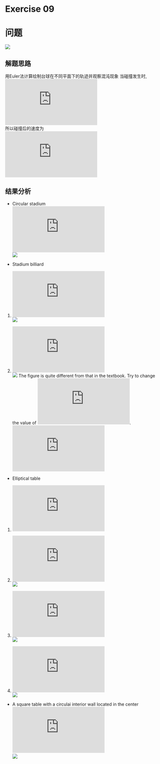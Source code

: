 # Exercise 09
# 问题
![](https://github.com/lopo70/Computational_Physics_N2015301020170/blob/master/Exercise%2009/%E6%8D%95%E8%8E%B7.PNG)
## 解题思路
用Euler法计算绘制台球在不同平面下的轨迹并观察混沌现象
当碰撞发生时,<br>
![](http://latex.codecogs.com/gif.latex?%5C%5C%20%5Cvec%7Bv%7D_%7Bi%2C%5Cperp%20%7D%3D%28%5Cvec%7Bv%7D_%7Bi%7D%5Ccdot%20%5Chat%7Bn%7D%29%5Chat%7Bn%7D%20%5C%5C%20%5Cvec%7Bv%7D_%7Bi%2C%5Cparallel%20%7D%3D%5Cvec%7Bv%7D_%7Bi%7D-%5Cvec%7Bv%7D_%7Bi%2C%5Cperp%20%7D)<br>
所以碰撞后的速度为<br>
![](http://latex.codecogs.com/gif.latex?%5C%5C%20%5Cvec%7Bv%7D_%7Bf%2C%5Cperp%20%7D%3D-%5Cvec%7Bv%7D_%7Bi%2C%5Cperp%20%7D%20%5C%5C%20%5Cvec%7Bv%7D_%7Bf%2C%5Cparallel%20%7D%3D%5Cvec%7Bv%7D_%7Bi%2C%5Cparallel%20%7D)
## 结果分析
* Circular stadium<br>
![](http://latex.codecogs.com/gif.latex?x_0%3D0.2%2Cy_0%3D0%2Cv_0%3D1%2C%5Ctheta_0%3D%5Cpi/6)<br>
![](https://github.com/whucyb/computational_physics_N2014301020067/blob/master/Exercise_09/1.png)

* Stadium billiard<br>

1. ![](http://latex.codecogs.com/gif.latex?x_0%3D0.2%2Cy_0%3D0%2Cv_0%3D1%2C%5Ctheta_0%3D%5Cpi/6%2C%5Calpha%20%3D0.001)<br>
![](https://github.com/whucyb/computational_physics_N2014301020067/blob/master/Exercise_09/2.png)

2. ![](http://latex.codecogs.com/gif.latex?x_0%3D0.2%2Cy_0%3D0%2Cv_0%3D1%2C%5Ctheta_0%3D%5Cpi/6%2C%5Calpha%20%3D0.01)<br>
![](https://github.com/whucyb/computational_physics_N2014301020067/blob/master/Exercise_09/3.png)
The figure is quite different from that in the textbook. Try to change the value of ![](http://latex.codecogs.com/gif.latex?x_0).<br>
![](http://latex.codecogs.com/gif.latex?x_0%3D0%2Cy_0%3D0%2Cv_0%3D1%2C%5Ctheta_0%3D%5Cpi/6%2C%5Calpha%20%3D0.01)<br>


* Elliptical table<br>

1. ![](http://latex.codecogs.com/gif.latex?%5Cfrac%7Bx%5E2%7D%7B25%7D&plus;%5Cfrac%7By%5E2%7D%7B16%7D%3D1)<br>

 1. ![](http://latex.codecogs.com/gif.latex?x_0%3D0.2%2Cy_0%3D0%2Cv_0%3D1%2C%5Ctheta_0%3D%5Cpi/6)<br>
 ![](https://github.com/whucyb/computational_physics_N2014301020067/blob/master/Exercise_09/5.png)
 
 2. ![](http://latex.codecogs.com/gif.latex?x_0%3D1.5%2Cy_0%3D0%2Cv_0%3D1%2C%5Ctheta_0%3D%5Cpi/6)<br>
 ![](https://github.com/whucyb/computational_physics_N2014301020067/blob/master/Exercise_09/6.png)
 
 3. ![](http://latex.codecogs.com/gif.latex?x_0%3D3%2Cy_0%3D0%2Cv_0%3D1%2C%5Ctheta_0%3D%5Cpi/6)<br>
 ![](https://github.com/whucyb/computational_physics_N2014301020067/blob/master/Exercise_09/7.png)

* A square table with a circulai interior wall located in the center<br>
![](http://latex.codecogs.com/gif.latex?x_0%3D0.7%2Cy_0%3D0%2Cv_0%3D1%2C%5Ctheta_0%3D%5Cpi/6)<br>
![](https://github.com/whucyb/computational_physics_N2014301020067/blob/master/Exercise_09/15.png)
